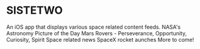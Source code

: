# SISTETWO
An iOS app that displays various space related content feeds.  NASA's Astronomy Picture of the Day Mars Rovers - Perseverance, Opportunity, Curiosity, Spirit Space related news SpaceX rocket aunches More to come!
